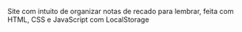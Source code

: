 Site com intuito de organizar notas de recado para lembrar, feita com HTML, CSS e JavaScript com LocalStorage
